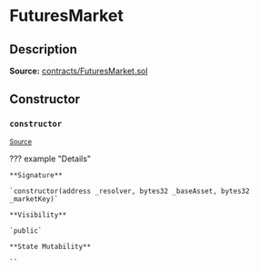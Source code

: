 # FuturesMarket

## Description

**Source:** [contracts/FuturesMarket.sol](https://github.com/Synthetixio/synthetix/tree/v2.81.0/contracts/FuturesMarket.sol)

## Constructor

### `constructor`

<sub>[Source](https://github.com/Synthetixio/synthetix/tree/v2.81.0/contracts/FuturesMarket.sol#L59)</sub>

??? example "Details"

    **Signature**

    `constructor(address _resolver, bytes32 _baseAsset, bytes32 _marketKey)`

    **Visibility**

    `public`

    **State Mutability**

    ``
